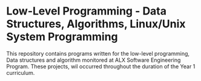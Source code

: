 # Low-Level Programming - Data Structures, Algorithms, Linux/Unix System Programming

This repository contains programs written for the low-level programming, Data structures and 
algorithm monitored at ALX Software Engineering Program. These projects, wil occurred
throughout the duration of the Year 1 curriculum.
